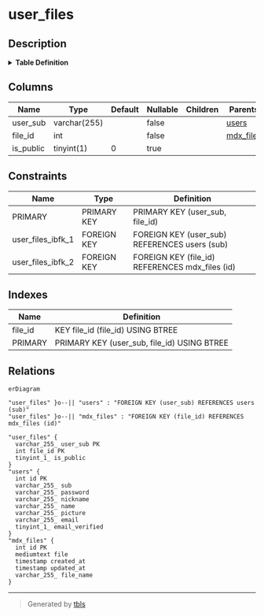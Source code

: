 # user_files

## Description

<details>
<summary><strong>Table Definition</strong></summary>

```sql
CREATE TABLE `user_files` (
  `user_sub` varchar(255) COLLATE utf8mb4_general_ci NOT NULL,
  `file_id` int NOT NULL,
  `is_public` tinyint(1) DEFAULT '0',
  PRIMARY KEY (`user_sub`,`file_id`),
  KEY `file_id` (`file_id`),
  CONSTRAINT `user_files_ibfk_1` FOREIGN KEY (`user_sub`) REFERENCES `users` (`sub`),
  CONSTRAINT `user_files_ibfk_2` FOREIGN KEY (`file_id`) REFERENCES `mdx_files` (`id`)
) ENGINE=InnoDB DEFAULT CHARSET=utf8mb4 COLLATE=utf8mb4_general_ci
```

</details>

## Columns

| Name | Type | Default | Nullable | Children | Parents | Comment |
| ---- | ---- | ------- | -------- | -------- | ------- | ------- |
| user_sub | varchar(255) |  | false |  | [users](users.md) |  |
| file_id | int |  | false |  | [mdx_files](mdx_files.md) |  |
| is_public | tinyint(1) | 0 | true |  |  |  |

## Constraints

| Name | Type | Definition |
| ---- | ---- | ---------- |
| PRIMARY | PRIMARY KEY | PRIMARY KEY (user_sub, file_id) |
| user_files_ibfk_1 | FOREIGN KEY | FOREIGN KEY (user_sub) REFERENCES users (sub) |
| user_files_ibfk_2 | FOREIGN KEY | FOREIGN KEY (file_id) REFERENCES mdx_files (id) |

## Indexes

| Name | Definition |
| ---- | ---------- |
| file_id | KEY file_id (file_id) USING BTREE |
| PRIMARY | PRIMARY KEY (user_sub, file_id) USING BTREE |

## Relations

```mermaid
erDiagram

"user_files" }o--|| "users" : "FOREIGN KEY (user_sub) REFERENCES users (sub)"
"user_files" }o--|| "mdx_files" : "FOREIGN KEY (file_id) REFERENCES mdx_files (id)"

"user_files" {
  varchar_255_ user_sub PK
  int file_id PK
  tinyint_1_ is_public
}
"users" {
  int id PK
  varchar_255_ sub
  varchar_255_ password
  varchar_255_ nickname
  varchar_255_ name
  varchar_255_ picture
  varchar_255_ email
  tinyint_1_ email_verified
}
"mdx_files" {
  int id PK
  mediumtext file
  timestamp created_at
  timestamp updated_at
  varchar_255_ file_name
}
```

---

> Generated by [tbls](https://github.com/k1LoW/tbls)
